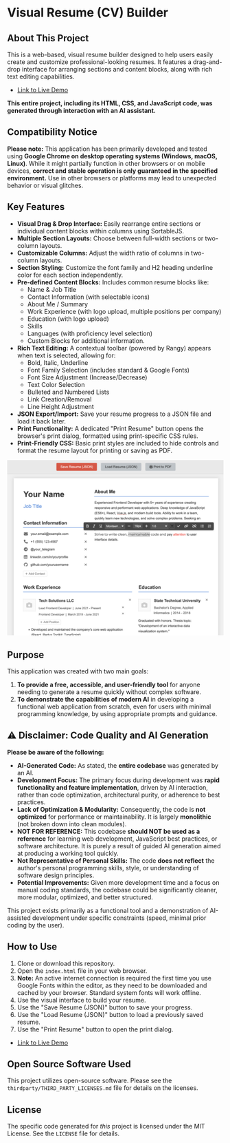# Visual Resume (CV) Builder

## About This Project

This is a web-based, visual resume builder designed to help users easily create and customize professional-looking resumes. It features a drag-and-drop interface for arranging sections and content blocks, along with rich text editing capabilities.

*   [Link to Live Demo](https://armmurr.github.io/OfflineResumeBuilder/)

**This entire project, including its HTML, CSS, and JavaScript code, was generated through interaction with an AI assistant.**

## Compatibility Notice

**Please note:** This application has been primarily developed and tested using **Google Chrome on desktop operating systems (Windows, macOS, Linux)**. While it might partially function in other browsers or on mobile devices, **correct and stable operation is only guaranteed in the specified environment.** Use in other browsers or platforms may lead to unexpected behavior or visual glitches.

## Key Features

*   **Visual Drag & Drop Interface:** Easily rearrange entire sections or individual content blocks within columns using SortableJS.
*   **Multiple Section Layouts:** Choose between full-width sections or two-column layouts.
*   **Customizable Columns:** Adjust the width ratio of columns in two-column layouts.
*   **Section Styling:** Customize the font family and H2 heading underline color for each section independently.
*   **Pre-defined Content Blocks:** Includes common resume blocks like:
    *   Name & Job Title
    *   Contact Information (with selectable icons)
    *   About Me / Summary
    *   Work Experience (with logo upload, multiple positions per company)
    *   Education (with logo upload)
    *   Skills
    *   Languages (with proficiency level selection)
    *   Custom Blocks for additional information.
*   **Rich Text Editing:** A contextual toolbar (powered by Rangy) appears when text is selected, allowing for:
    *   Bold, Italic, Underline
    *   Font Family Selection (includes standard & Google Fonts)
    *   Font Size Adjustment (Increase/Decrease)
    *   Text Color Selection
    *   Bulleted and Numbered Lists
    *   Link Creation/Removal
    *   Line Height Adjustment
*   **JSON Export/Import:** Save your resume progress to a JSON file and load it back later.
*   **Print Functionality:** A dedicated "Print Resume" button opens the browser's print dialog, formatted using print-specific CSS rules.
*   **Print-Friendly CSS:** Basic print styles are included to hide controls and format the resume layout for printing or saving as PDF.


![image](Screenshot.png)

## Purpose

This application was created with two main goals:

1.  **To provide a free, accessible, and user-friendly tool** for anyone needing to generate a resume quickly without complex software.
2.  **To demonstrate the capabilities of modern AI** in developing a functional web application from scratch, even for users with minimal programming knowledge, by using appropriate prompts and guidance.

## ⚠️ Disclaimer: Code Quality and AI Generation

**Please be aware of the following:**

*   **AI-Generated Code:** As stated, the **entire codebase** was generated by an AI.
*   **Development Focus:** The primary focus during development was **rapid functionality and feature implementation**, driven by AI interaction, rather than code optimization, architectural purity, or adherence to best practices.
*   **Lack of Optimization & Modularity:** Consequently, the code is **not optimized** for performance or maintainability. It is largely **monolithic** (not broken down into clean modules).
*   **NOT FOR REFERENCE:** This codebase **should NOT be used as a reference** for learning web development, JavaScript best practices, or software architecture. It is purely a result of guided AI generation aimed at producing a working tool quickly.
*   **Not Representative of Personal Skills:** The code **does not reflect** the author's personal programming skills, style, or understanding of software design principles.
*   **Potential Improvements:** Given more development time and a focus on manual coding standards, the codebase could be significantly cleaner, more modular, optimized, and better structured.

This project exists primarily as a functional tool and a demonstration of AI-assisted development under specific constraints (speed, minimal prior coding by the user).

## How to Use

1.  Clone or download this repository.
2.  Open the `index.html` file in your web browser.
3.  **Note:** An active internet connection is required the first time you use Google Fonts within the editor, as they need to be downloaded and cached by your browser. Standard system fonts will work offline.
4.  Use the visual interface to build your resume.
5.  Use the "Save Resume (JSON)" button to save your progress.
6.  Use the "Load Resume (JSON)" button to load a previously saved resume.
7.  Use the "Print Resume" button to open the print dialog.

*   [Link to Live Demo](https://armmurr.github.io/OfflineResumeBuilder/)

## Open Source Software Used

This project utilizes open-source software. Please see the `thirdparty/THIRD_PARTY_LICENSES.md` file for details on the licenses.

## License

The specific code generated for *this* project is licensed under the MIT License. See the `LICENSE` file for details.
